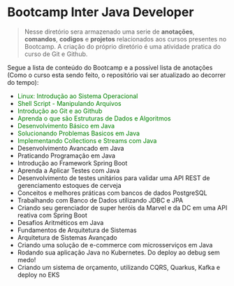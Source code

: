 # **Bootcamp Inter Java Developer**

> Nesse diretório sera armazenado uma serie de **anotações**, **comandos**, **codigos** e **projetos** relacionados aos cursos presentes no Bootcamp. A criação do próprio diretório é uma atividade pratica do curso de Git e Github.

Segue a lista de conteúdo do Bootcamp e a possível lista de anotações (Como o curso esta sendo feito, o repositório vai ser atualizado ao decorrer do tempo):

- <span style="color:green"> Linux: Introdução ao Sistema Operacional </span>
- <span style="color:green"> Shell Script - Manipulando Arquivos </span>
- <span style="color:green"> Introdução ao Git e ao Github </span>
- <span style="color:green"> Aprenda o que são Estruturas de Dados e Algoritmos </span>
- <span style="color:green"> Desenvolvimento Básico em Java </span>
- <span style="color:green"> Solucionando Problemas Basicos em Java </span>
- <span style="color:green"> Implementando Collections e Streams com Java </span>
- Desenvolvimento Avancado em Java
- Praticando Programação em Java
- Introdução ao Framework Spring Boot
- Aprenda a Aplicar Testes com Java
- Desenvolvimento de testes unitários para validar uma API REST de gerenciamento estoques de cerveja
- Conceitos e melhores práticas com bancos de dados PostgreSQL
- Trabalhando com Banco de Dados utilizando JDBC e JPA
- Criando seu gerenciador de super heróis da Marvel e da DC em uma API reativa com Spring Boot
- Desafios Aritméticos em Java
- Fundamentos de Arquitetura de Sistemas
- Arquitetura de Sistemas Avançado
- Criando uma solução de e-commerce com microsserviços em Java
- Rodando sua aplicação Java no Kubernetes. Do deploy ao debug sem medo!
- Criando um sistema de orçamento, utilizando CQRS, Quarkus, Kafka e deploy no EKS